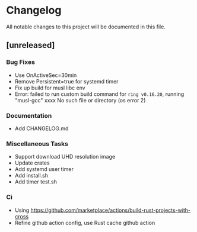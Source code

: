 # Changelog

All notable changes to this project will be documented in this file.

## [unreleased]

### Bug Fixes

- Use OnActiveSec=30min
- Remove Persistent=true for systemd timer
- Fix up build for musl libc env
- Error: failed to run custom build command for `ring v0.16.20`, running "musl-gcc" xxxx No such file or directory (os error 2)

### Documentation

- Add CHANGELOG.md

### Miscellaneous Tasks

- Support download UHD resolution image
- Update crates
- Add systemd user timer
- Add install.sh
- Add timer test.sh

### Ci

- Using https://github.com/marketplace/actions/build-rust-projects-with-cross
- Refine github action config, use Rust cache github action

<!-- generated by git-cliff -->
